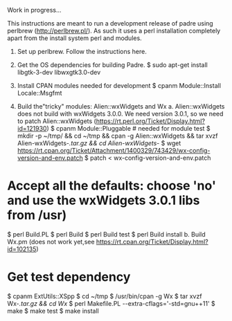 Work in progress...

This instructions are meant to run a development release of padre using perlbrew (http://perlbrew.pl/). As such it uses a perl installation completely apart from the install system perl and modules.

1. Set up perlbrew. Follow the instructions here.

2. Get the OS dependencies for building Padre.
$ sudo apt-get install libgtk-3-dev libwxgtk3.0-dev

3. Install CPAN modules needed for development
$ cpanm Module::Install Locale::Msgfmt

4. Build the"tricky" modules: Alien::wxWidgets and Wx
a. Alien::wxWidgets does not build with wxWidgets 3.0.0. We need version 3.0.1, so we need to patch Alien::wxWidgets (https://rt.perl.org/Ticket/Display.html?id=121930)
$ cpanm Module::Pluggable # needed for module test
$ mkdir -p ~/tmp/ && cd ~/tmp && cpan -g Alien::wxWidgets && tar xvzf Alien-wxWidgets-*.tar.gz && cd Alien-wxWidgets-*
$ wget https://rt.cpan.org/Ticket/Attachment/1400329/743429/wx-config-version-and-env.patch
$ patch < wx-config-version-and-env.patch
# Accept all the defaults: choose 'no' and use the wxWidgets 3.0.1 libs from /usr)
$ perl Build.PL
$ perl Build
$ perl Build test
$ perl Build install
b. Build Wx.pm (does not work yet,see https://rt.cpan.org/Ticket/Display.html?id=102135)
# Get test dependency
$ cpanm ExtUtils::XSpp
$ cd ~/tmp
$ /usr/bin/cpan -g Wx
$ tar xvzf Wx-*.tar.gz && cd Wx*
$ perl Makefile.PL --extra-cflags='-std=gnu++11'
$ make
$ make test
$ make install


